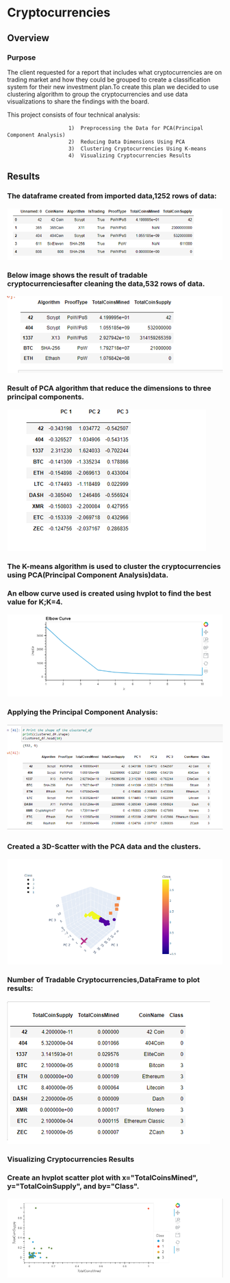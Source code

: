 # Cryptocurrencies
## Overview
 ### Purpose
 The client requested for a report that includes what cryptocurrencies are on trading market and how they could be grouped to create a classification system for their new investment plan.To create this plan we decided to use clustering algorithm to group the cryptocurrencies and use data visualizations to share the findings with the board.
 
 This project consists of four technical analysis:
 
                        1)  Preprocessing the Data for PCA(Principal Component Analysis)
                        2)  Reducing Data Dimensions Using PCA
                        3)  Clustering Cryptocurrencies Using K-means
                        4)  Visualizing Cryptocurrencies Results
                        
 ## Results
 
 ### The dataframe created from imported data,1252 rows of data:
 
   #### ![dataframe_deliv1.png](/Resources/Images/dataframe_deliv1.png)

 
 
### Below image shows the result of tradable cryptocurrenciesafter cleaning the data,532 rows of data.
 
 
   #### ![df_aftercleaning_deliv1.png](/Resources/Images/df_aftercleaning_deliv1.png)
   
### Result of PCA algorithm that reduce the dimensions to three principal components.

  #### ![3_PC_deliverable_2.png](Resources/Images/3_PC_deliverable_2.png)
  
  
###  The K-means algorithm is used to  cluster the cryptocurrencies using PCA(Principal Component Analysis)data.
###  An elbow curve used is created using hvplot to find the best value for K;K=4.
 


  #### ![elbowcurve_deliverable3.png](Resources/Images/elbowcurve_deliverable3.png)


###  Applying the Principal Component Analysis:

 #### ![Clustered_df3.png](Resources//Images/Clustered_df.png)
 
###  Created a 3D-Scatter with the PCA data and the clusters.

 ####  ![3D_Model.png](Resources/Images/3D_Model.png)
 
 
###  Number of Tradable Cryptocurrencies,DataFrame to plot results:

 #### ![Cryptos.png](Resources/Images/Cryptos.png)
 
###  Visualizing Cryptocurrencies Results
###  Create an hvplot scatter plot with x="TotalCoinsMined", y="TotalCoinSupply", and by="Class".

#### ![result_hvplot_scatterplot_deli_4.png](Resources/Images/result_hvplot_scatterplot_deli_4.png)
 
 


  
  



   
   


 
 
 
 
 
 
